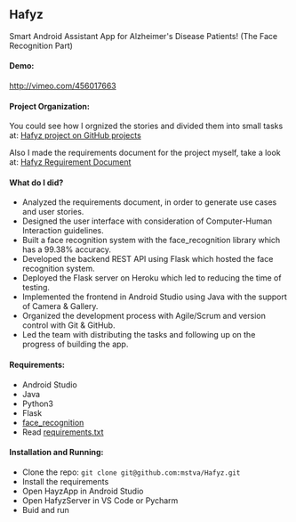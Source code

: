 ## Hafyz
Smart Android Assistant App for Alzheimer's Disease Patients! (The Face Recognition Part)

#### Demo:
http://vimeo.com/456017663

#### Project Organization:
You could see how I orgnized the stories and divided them into small tasks at:
[Hafyz project on GitHub projects](https://github.com/mstva/Hafyz/projects/1)

Also I made the requirements document for the project myself, take a look at:
[Hafyz Reguirement Document](https://drive.google.com/file/d/16MFlJFNQly1Ob1CoZc6ziY0P7kQFo55T/view?usp=sharing)

#### What do I did?
- Analyzed the requirements document, in order to generate use cases and user stories.
- Designed the user interface with consideration of Computer-Human Interaction guidelines.
- Built a face recognition system with the face_recognition library which has a 99.38% accuracy.
- Developed the backend REST API using Flask which hosted the face recognition system.
- Deployed the Flask server on Heroku which led to reducing the time of testing.
- Implemented the frontend in Android Studio using Java with the support of Camera & Gallery.
- Organized the development process with Agile/Scrum and version control with Git & GitHub.
- Led the team with distributing the tasks and following up on the progress of building the app.

#### Requirements:
- Android Studio
- Java
- Python3
- Flask
- [face_recognition](https://github.com/ageitgey/face_recognition)
- Read [requirements.txt](https://github.com/mstva/Hafyz/blob/master/backend/HafyzServer/requirements.txt)

#### Installation and Running:
- Clone the repo: `git clone git@github.com:mstva/Hafyz.git`
- Install the requirements
- Open HayzApp in Android Studio
- Open HafyzServer in VS Code or Pycharm
- Buid and run 

